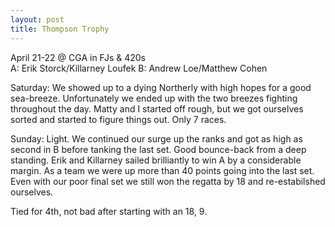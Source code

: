 ```yaml
--- 
layout: post
title: Thompson Trophy
---
```

April 21-22 @ CGA in FJs & 420s<br />
A: Erik Storck/Killarney Loufek
B: Andrew Loe/Matthew Cohen

Saturday: We showed up to a dying Northerly with high hopes for a good sea-breeze. Unfortunately we ended up with the two breezes fighting throughout the day. Matty and I started off rough, but we got ourselves sorted and started to figure things out. Only 7 races.

Sunday: Light. We continued our surge up the ranks and got as high as second in B before tanking the last set. Good bounce-back from a deep standing. Erik and Killarney sailed brilliantly to win A by a considerable margin. As a team we were up more than 40 points going into the last set. Even with our poor final set we still won the regatta by 18 and re-estabilshed ourselves.

Tied for 4th, not bad after starting with an 18, 9.
